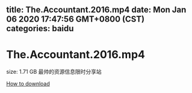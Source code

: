 
title: The.Accountant.2016.mp4
date: Mon Jan 06 2020 17:47:56 GMT+0800 (CST)    
categories: baidu
---

# The.Accountant.2016.mp4
size: 1.71 GB
 最帅的资源信息限时分享站
 

[How to download](https://bpcam.bemobtrk.com/go/2ceec3aa-1ca2-46d6-b9ff-aaa5c184517c?jno=826)